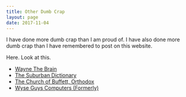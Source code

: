 ```yaml
---
title: Other Dumb Crap
layout: page
date: 2017-11-04 
---
```

I have done more dumb crap than I am proud of.  I have also done more dumb crap than I have remembered to post on this website.

Here.  Look at this.

<ul>
    <li><a class="page-link" href="{{ site.baseurl }}{% link _wayne/wayne-the-brain.md %}">Wayne The Brain</a></li>
    <li><a class="page-link" href="{{ site.baseurl }}{% link _dictionary/index.md %}">The Suburban Dictionary</a></li>
    <li><a class="page-link" href="{{ site.baseurl }}{% link cobo.md %}">The Church of Buffett, Orthodox</a></li>
    <li><a class="page-link" href="{{ site.baseurl }}{% link _computer/wyse-guys-computers.md %}">Wyse Guys Computers (Formerly)</a></li>
</ul>